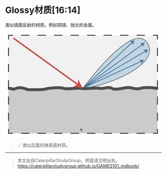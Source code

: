 # Glossy材质[16:14]

类似镜面反射的材质。例如铜镜、抛光的金属。

![](../assets/147.PNG)

> &#x2705; 类似后面的微表面材质。  
------------------------------

> 本文出自CaterpillarStudyGroup，转载请注明出处。  
> https://caterpillarstudygroup.github.io/GAMES101_mdbook/